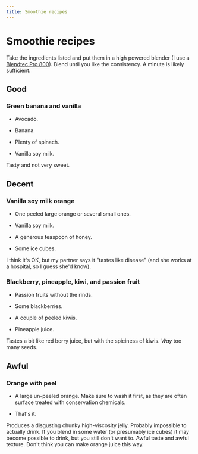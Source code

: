 ```yaml
---
title: Smoothie recipes
---
```


# Smoothie recipes

Take the ingredients listed and put them in a high powered blender (I
use a [Blendtec Pro
800](https://www.blendtec.com/products/professional-800)).  Blend
until you like the consistency.  A minute is likely sufficient.

## Good

### Green banana and vanilla

* Avocado.

* Banana.

* Plenty of spinach.

* Vanilla soy milk.

Tasty and not very sweet.

## Decent

### Vanilla soy milk orange

* One peeled large orange or several small ones.

* Vanilla soy milk.

* A generous teaspoon of honey.

* Some ice cubes.

I think it's OK, but my partner says it "tastes like disease" (and she
works at a hospital, so I guess she'd know).

### Blackberry, pineapple, kiwi, and passion fruit

* Passion fruits without the rinds.

* Some blackberries.

* A couple of peeled kiwis.

* Pineapple juice.

Tastes a bit like red berry juice, but with the spiciness of kiwis.
*Way* too many seeds.

## Awful

### Orange with peel

* A large un-peeled orange.  Make sure to wash it first, as they are
  often surface treated with conservation chemicals.

* That's it.

Produces a disgusting chunky high-viscosity jelly.  Probably
impossible to actually drink.  If you blend in some water (or
presumably ice cubes) it may become possible to drink, but you still
don't want to.  Awful taste and awful texture.  Don't think you can
make orange juice this way.
